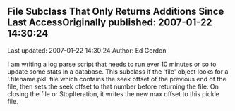 ## File Subclass That Only Returns Additions Since Last AccessOriginally published: 2007-01-22 14:30:24 
Last updated: 2007-01-22 14:30:24 
Author: Ed Gordon 
 
I am writing a log parse script that needs to run ever 10 minutes or so to update some stats in a database. This subclass if the 'file' object looks for a '.filename.pkl' file which contains the seek offset of the previous end of the file, then sets the seek offset to that number before returning the file. On closing the file or StopIteration, it writes the new max offset to this pickle file.